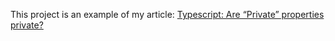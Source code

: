 This project is an example of my article: [Typescript: Are “Private” properties private?](https://congtuanle.medium.com/typescript-are-private-properties-private-c9558f04f571)